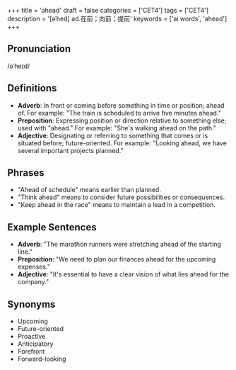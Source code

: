 +++
title = 'ahead'
draft = false
categories = ['CET4']
tags = ['CET4']
description = '[əˈhed] ad.在前；向前；提前'
keywords = ['ai words', 'ahead']
+++

## Pronunciation
/əˈheɪd/

## Definitions
- **Adverb**: In front or coming before something in time or position; ahead of. For example: "The train is scheduled to arrive five minutes ahead."
- **Preposition**: Expressing position or direction relative to something else; used with "ahead." For example: "She's walking ahead on the path."
- **Adjective**: Designating or referring to something that comes or is situated before; future-oriented. For example: "Looking ahead, we have several important projects planned."

## Phrases
- "Ahead of schedule" means earlier than planned.
- "Think ahead" means to consider future possibilities or consequences.
- "Keep ahead in the race" means to maintain a lead in a competition.

## Example Sentences
- **Adverb**: "The marathon runners were stretching ahead of the starting line."
- **Preposition**: "We need to plan our finances ahead for the upcoming expenses."
- **Adjective**: "It's essential to have a clear vision of what lies ahead for the company."

## Synonyms
- Upcoming
- Future-oriented
- Proactive
- Anticipatory
- Forefront
- Forward-looking
